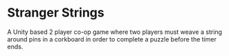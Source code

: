 # Stranger Strings
A Unity based 2 player co-op game where two players must weave a string around pins in a corkboard in order to complete a puzzle before the timer ends.
